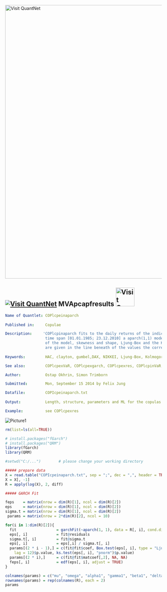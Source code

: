 
[<img src="https://github.com/QuantLet/Styleguide-and-FAQ/blob/master/pictures/banner.png" width="880" alt="Visit QuantNet">](http://quantlet.de/index.php?p=info)

## [<img src="https://github.com/QuantLet/Styleguide-and-Validation-procedure/blob/master/pictures/qloqo.png" alt="Visit QuantNet">](http://quantlet.de/) **MVApcapfresults** [<img src="https://github.com/QuantLet/Styleguide-and-Validation-procedure/blob/master/pictures/QN2.png" width="60" alt="Visit QuantNet 2.0">](http://quantlet.de/d3/ia)

```yaml
Name of Quantlet: COPlcpeinaparch
 
Published in:     Copulae

Description:     'COPlcpinaparch fits to the daily returns of the indices Dow Jones (DJ), DAX and NIKKEI in the 
                  time span [01.01.1985; 23.12.2010] a aparch(1,1) model and gives back the mu, the parameters 
                  of the model, skewness and shape, Ljung-Box and the Kolmogorov-Smirnov test statistic. Also 
                  are given in the line beneath of the values the corresponding standard deviations.'
  
Keywords:         HAC, clayton, gumbel,DAX, NIKKEI, Ljung-Box, Kolmogorov-Smirnov kendall

See also:         COPlcpexVaR, COPlcpexgarch, COPlcpexres, COPlcpinVaR, COPlcpinres, CRIXbic

Author:           Ostap Okhrin, Simon Trimborn

Submitted:        Mon, September 15 2014 by Felix Jung

Datafile:         COPIcpeinaparch.txt
     
Output:           Length, structure, parameters and ML for the copulas.

Example:          see COPlcpexres


```

![Picture1]()

```r
rm(list=ls(all=TRUE))

# install.packages("fGarch")
# install.packages("QRM")
library(fGarch)
library(QRM)

#setwd("C:/...")        # please change your working directory

##### prepare data
X = read.table("COPIcpeinaparch.txt", sep = ";", dec = ",", header = TRUE)
X = X[, -1]
R = apply(log(X), 2, diff)

##### GARCH Fit

feps    = matrix(nrow = dim(R)[1], ncol = dim(R)[2])
eps     = matrix(nrow = dim(R)[1], ncol = dim(R)[2])
sigma.t = matrix(nrow = dim(R)[1], ncol = dim(R)[2])
 params = matrix(nrow = 2*dim(R)[2], ncol = 10)

for(i in 1:dim(R)[2]){
  fit                  = garchFit(~aparch(1, 1), data = R[, i], cond.dist = "sstd", trace = F)
  eps[, i]             = fit@residuals
  sigma.t[, i]         = fit@sigma.t
  eps[, i]             = eps[,i] / sigma.t[, i]
  params[(2 * i - 1),] = c(fit@fit$coef, Box.test(eps[, i], type = "Ljung-Box",
    lag = 12)$p.value, ks.test(eps[, i], "pnorm")$p.value)
  params[(2 * i),]     = c(fit@fit$matcoef[,2], NA, NA)
  feps[, i]            = edf(eps[, i], adjust = TRUE)
}

colnames(params) = c("mu", "omega", "alpha1", "gamma1", "beta1", "delta", "skew", "shape", "BL", "KS")
rownames(params) = rep(colnames(R), each = 2)
params
```
